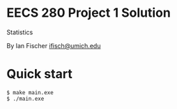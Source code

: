 EECS 280 Project 1 Solution
===========================
Statistics

By Ian Fischer <ifisch@umich.edu>

# Quick start
```console
$ make main.exe
$ ./main.exe
```
